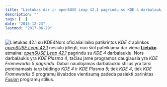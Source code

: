 ```yaml
---
title: "Lietukas dar ir openSUSE Leap 42.1 pagrindu su KDE 4 darbalaukiu"
description: ""
tags: [  ]
date: "2015-12-23"
lastmod: "2017-06-29"
---
```

![Lietukas 42.1 su KDE4](/images/stories/lietukas_42.1.4004.png "Lietukas 42.1 su KDE4")Nors oficialiai laiko patikrintos _KDE 4_ aplinkos [_openSUSE Leap 42.1_](index.php?option=com_content&view=article&id=158:ileista-opensuse-leap-421&catid=2:skelbimai "Išleista openSUSE Leap 42.1") nesiūlo įdiegti, nuo šiol pateikiama dar viena **[Lietuko](https://lietukas.lt/gauti.html)** atmaina: [_openSUSE Leap 42.1_](index.php?option=com_content&view=article&id=161:pastebjimai-apie-opensuse-leap-421&catid=2:skelbimai "Pastebėjimai apie openSUSE Leap 42.1") pagrindu su _KDE 4_ darbalaukiu. Nors darbalaukis yra _KDE Plasma 4_, tačiau jame programos daugiausia yra _KDE Frameworks 5 pagrindu_. Dabar naudojamas darbalaukio stilius yra tarsi pereinamasis tarp būdingo _KDE 4_ ir _KDE Plasma 5_; tiek _KDE 4_, tiek _KDE Frameworks 5_ programų išvaizdos vientisumą padeda pasiekti parinktas [_Fusion_](http://blog.qt.io/blog/2012/10/30/cleaning-up-styles-in-qt5-and-adding-fusion/) programų stilius.
